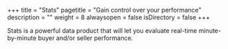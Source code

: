 +++
title = "Stats"
pagetitle = "Gain control over your performance"
description = ""
weight = 8
alwaysopen = false
isDirectory = false
+++

Stats is a powerful data product that will let you evaluate real-time minute-by-minute buyer and/or seller performance.

